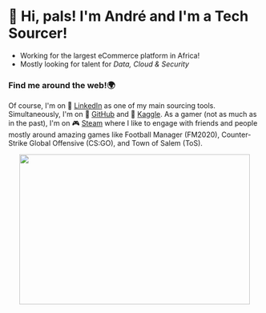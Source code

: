 # 👋 Hi, pals! I'm André and I'm a Tech Sourcer!
- Working for the largest eCommerce platform in Africa!
- Mostly looking for talent for _Data, Cloud & Security_


### Find me around the web!🌍
Of course, I'm on 🧐 [LinkedIn](https://www.linkedin.com/in/andréfmmartins/) as one of my main sourcing tools. Simultaneously, I'm on 🤖 [GitHub](https://github.com/andrefmmartins) and 🦆 [Kaggle](https://www.kaggle.com/andrefmmartins). As a gamer (not as much as in the past), I'm on 🎮 [Steam](https://steamcommunity.com/id/dragonforcept/) where I like to engage with friends and people mostly around amazing games like Football Manager (FM2020), Counter-Strike Global Offensive (CS:GO), and Town of Salem (ToS).


<p align="center">
<img width="460" height="300" src="https://media.giphy.com/media/L0VPYNJTE8mONvdAJe/giphy.gif">
</p>


<!--
**andrefmmartins/andrefmmartins** is a ✨ _special_ ✨ repository because its `README.md` (this file) appears on your GitHub profile.

Here are some ideas to get you started:

- 🔭 I’m currently working on ...
- 🌱 I’m currently learning ...
- 👯 I’m looking to collaborate on ...
- 🤔 I’m looking for help with ...
- 💬 Ask me about ...
- 📫 How to reach me: ...
- 😄 Pronouns: ...
- ⚡ Fun fact: ...
-->
